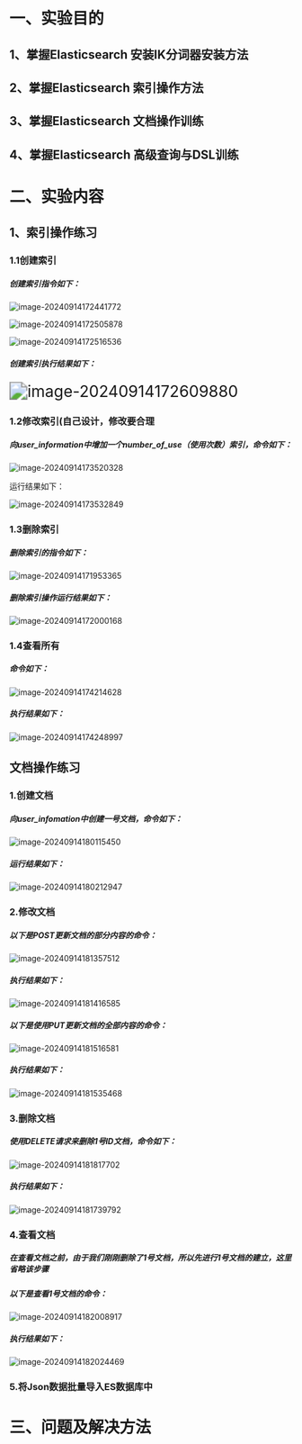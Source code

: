<h1>一、实验目的</h1>

<h2>1、掌握Elasticsearch 安装IK分词器安装方法</h2>

 

<h2>2、掌握Elasticsearch 索引操作方法</h2>

 

 

<h2>3、掌握Elasticsearch 文档操作训练</h2>

 

<h2>4、掌握Elasticsearch 高级查询与DSL训练</h2>

 

 

<h1>二、实验内容</h1>

 <h2>1、索引操作练习</h2>

<h3>1.1创建索引</h3>

##### 创建索引指令如下：

![image-20240914172441772](C:\Users\ASUS\AppData\Roaming\Typora\typora-user-images\image-20240914172441772.png)

![image-20240914172505878](C:\Users\ASUS\AppData\Roaming\Typora\typora-user-images\image-20240914172505878.png)



![image-20240914172516536](C:\Users\ASUS\AppData\Roaming\Typora\typora-user-images\image-20240914172516536.png)

##### 创建索引执行结果如下：

<img src="C:\Users\ASUS\AppData\Roaming\Typora\typora-user-images\image-20240914172609880.png" alt="image-20240914172609880" style="zoom:200%;" />





<h3>1.2修改索引(自己设计，修改要合理</h3>

##### 向user_information中增加一个number_of_use（使用次数）索引，命令如下：

![image-20240914173520328](C:\Users\ASUS\AppData\Roaming\Typora\typora-user-images\image-20240914173520328.png)

运行结果如下：

![image-20240914173532849](C:\Users\ASUS\AppData\Roaming\Typora\typora-user-images\image-20240914173532849.png)

<h3>1.3删除索引</h3>

##### 删除索引的指令如下：

![image-20240914171953365](C:\Users\ASUS\AppData\Roaming\Typora\typora-user-images\image-20240914171953365.png)

##### 删除索引操作运行结果如下：

![image-20240914172000168](C:\Users\ASUS\AppData\Roaming\Typora\typora-user-images\image-20240914172000168.png)



<h3>1.4查看所有</h3>

##### 命令如下：

![image-20240914174214628](C:\Users\ASUS\AppData\Roaming\Typora\typora-user-images\image-20240914174214628.png)

##### 执行结果如下：

![image-20240914174248997](C:\Users\ASUS\AppData\Roaming\Typora\typora-user-images\image-20240914174248997.png)



## 文档操作练习

### 1.创建文档



##### 向user_infomation中创建一号文档，命令如下：

![image-20240914180115450](C:\Users\ASUS\AppData\Roaming\Typora\typora-user-images\image-20240914180115450.png)

##### 运行结果如下：

![image-20240914180212947](C:\Users\ASUS\AppData\Roaming\Typora\typora-user-images\image-20240914180212947.png)

### 2.修改文档

##### 以下是POST更新文档的部分内容的命令：

![image-20240914181357512](C:\Users\ASUS\AppData\Roaming\Typora\typora-user-images\image-20240914181357512.png)

##### 执行结果如下：

![image-20240914181416585](C:\Users\ASUS\AppData\Roaming\Typora\typora-user-images\image-20240914181416585.png)

##### 以下是使用PUT更新文档的全部内容的命令：

![image-20240914181516581](C:\Users\ASUS\AppData\Roaming\Typora\typora-user-images\image-20240914181516581.png)

##### 执行结果如下：

![image-20240914181535468](C:\Users\ASUS\AppData\Roaming\Typora\typora-user-images\image-20240914181535468.png)



### 3.删除文档

##### 使用DELETE请求来删除1号ID文档，命令如下：

![image-20240914181817702](C:\Users\ASUS\AppData\Roaming\Typora\typora-user-images\image-20240914181817702.png)

##### 执行结果如下：

![image-20240914181739792](C:\Users\ASUS\AppData\Roaming\Typora\typora-user-images\image-20240914181739792.png)



### 4.查看文档

##### 在查看文档之前，由于我们刚刚删除了1号文档，所以先进行1号文档的建立，这里省略该步骤

##### 以下是查看1号文档的命令：

![image-20240914182008917](C:\Users\ASUS\AppData\Roaming\Typora\typora-user-images\image-20240914182008917.png)

##### 执行结果如下：

![image-20240914182024469](C:\Users\ASUS\AppData\Roaming\Typora\typora-user-images\image-20240914182024469.png)



### 5.将Json数据批量导入ES数据库中









# 三、**问题及解决方法**

 